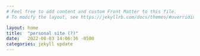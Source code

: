 ```yaml
---
# Feel free to add content and custom Front Matter to this file.
# To modify the layout, see https://jekyllrb.com/docs/themes/#overriding-theme-defaults

layout: home
title:  "personal site (?)"
date:   2022-08-03 14:06:36 -0500
categories: jekyll update
---
```

